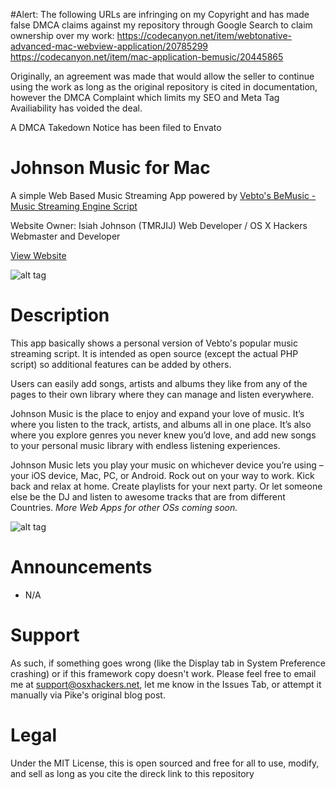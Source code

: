 #Alert: The following URLs are infringing on my Copyright and has made false DMCA claims against my repository through Google Search to claim ownership over my work:
https://codecanyon.net/item/webtonative-advanced-mac-webview-application/20785299
https://codecanyon.net/item/mac-application-bemusic/20445865

Originally, an agreement was made that would allow the seller to continue using the work as long as the original repository is cited in documentation, however the DMCA Complaint which limits my SEO and Meta Tag Availiability has voided the deal.

A DMCA Takedown Notice has been filed to Envato


# Johnson Music for Mac
A simple Web Based Music Streaming App powered by [Vebto's BeMusic - Music Streaming Engine Script](https://codecanyon.net/item/bemusic-music-streaming-engine/13616699?s_rank=3)

Website Owner:
Isiah Johnson (TMRJIJ)
Web Developer / OS X Hackers Webmaster and Developer

[View Website](http://JohnsonMusic.xyz/)

![alt tag](http://dl.osxhackers.net/.images/JNMusic/Mac%20App.png)

# Description

This app basically shows a personal version of Vebto's popular music streaming script. It is intended as open source (except the actual PHP script) so additional features can be added by others. 

Users can easily add songs, artists and albums they like from any of the pages to their own library where they can manage and listen everywhere.

Johnson Music is the place to enjoy and expand your love of music. It’s where you listen to the track, artists, and albums all in one place. It’s also where you explore genres you never knew you’d love, and add new songs to your personal music library with endless listening experiences.

Johnson Music lets you play your music on whichever device you’re using – your iOS device, Mac, PC, or Android. Rock out on your way to work. Kick back and relax at home. Create playlists for your next party. Or let someone else be the DJ and listen to awesome tracks that are from different Countries. 
_More Web Apps for other OSs coming soon._

![alt tag](http://dl.osxhackers.net/.images/JNMusic/JNMusic%20iMac%20Retina%20Display.png)

# Announcements
- N/A

# Support

As such, if something goes wrong (like the Display tab in System Preference crashing) or if this framework copy doesn't work. Please feel free to email me at support@osxhackers.net, let me know in the Issues Tab, or attempt it manually via Pike's original blog post.

# Legal 

Under the MIT License, this is open sourced and free for all to use, modify, and sell as long as you cite the direck link to this repository

